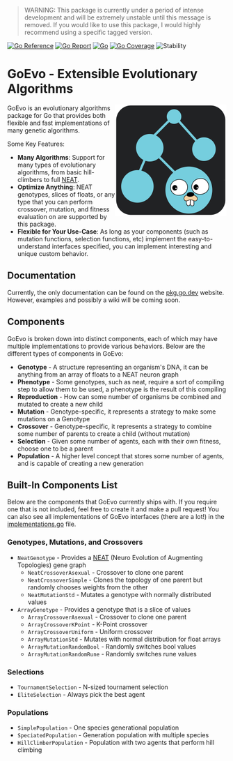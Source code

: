 > WARNING: This package is currently under a period of intense development and will be extremely unstable until this message is removed. If you would like to use this package, I would highly recommend using a specific tagged version.

[![Go Reference](https://pkg.go.dev/badge/github.com/JoshPattman/goevo.svg)](https://pkg.go.dev/github.com/JoshPattman/goevo)
[![Go Report](https://goreportcard.com/badge/github.com/JoshPattman/goevo)](https://goreportcard.com/badge/github.com/JoshPattman/goevo)
[![Go](https://github.com/JoshPattman/goevo/actions/workflows/go.yml/badge.svg)](https://github.com/JoshPattman/goevo/actions/workflows/go.yml)
[![Go Coverage](https://github.com/JoshPattman/goevo/wiki/coverage.svg)](https://raw.githack.com/wiki/JoshPattman/goevo/coverage.html)
![Stability](https://img.shields.io/badge/stability-unstable-yellow)

# GoEvo - Extensible Evolutionary Algorithms
<img src="./assets/icon-background.svg" width=256 align="right"/>

GoEvo is an evolutionary algorithms package for Go that provides both flexible and fast implementations of many genetic algorithms.

Some Key Features:
- **Many Algorithms**: Support for many types of evolutionary algorithms, from basic hill-climbers to full [NEAT](https://nn.cs.utexas.edu/downloads/papers/stanley.ec02.pdf).
- **Optimize Anything**: NEAT genotypes, slices of floats, or any type that you can perform crossover, mutation, and fitness evaluation on are supported by this package.
- **Flexible for Your Use-Case**: As long as your components (such as mutation functions, selection functions, etc) implement the easy-to-understand interfaces specified, you can implement interesting and unique custom behavior.

## Documentation
Currently, the only documentation can be found on the [pkg.go.dev](https://pkg.go.dev/github.com/JoshPattman/goevo) website. However, examples and possibly a wiki will be coming soon.

## Components
GoEvo is broken down into distinct components, each of which may have multiple implementations to provide various behaviors. Below are the different types of components in GoEvo:
- **Genotype** - A structure representing an organism's DNA, it can be anything from an array of floats to a NEAT neuron graph
- **Phenotype** - Some genotypes, such as neat, require a sort of compiling step to allow them to be used, a phenotype is the result of this compiling
- **Reproduction** - How can some number of organisms be combined and mutated to create a new child
- **Mutation** - Genotype-specific, it represents a strategy to make some mutations on a Genotype
- **Crossover** - Genotype-specific, it represents a strategy to combine some number of parents to create a child (without mutation)
- **Selection** - Given some number of agents, each with their own fitness, choose one to be a parent
- **Population** - A higher level concept that stores some number of agents, and is capable of creating a new generation

## Built-In Components List
Below are the components that GoEvo currently ships with. If you require one that is not included, feel free to create it and make a pull request! You can also see all implementations of GoEvo interfaces (there are a lot!) in the [implementations.go](implementations.go) file.

### Genotypes, Mutations, and Crossovers
- `NeatGenotype` - Provides a [NEAT](https://nn.cs.utexas.edu/downloads/papers/stanley.ec02.pdf) (Neuro Evolution of Augmenting Topologies) gene graph
	- `NeatCrossoverAsexual` - Crossover to clone one parent
	- `NeatCrossoverSimple` - Clones the topology of one parent but randomly chooses weights from the other
	- `NeatMutationStd` - Mutates a genotype with normally distributed values
- `ArrayGenotype` - Provides a genotype that is a slice of values
	- `ArrayCrossoverAsexual` - Crossover to clone one parent
	- `ArrayCrossoverKPoint` - K-Point crossover
	- `ArrayCrossoverUniform` - Uniform crossover
	- `ArrayMutationStd` - Mutates with normal distribution for float arrays
	- `ArrayMutationRandomBool` - Randomly switches bool values
	- `ArrayMutationRandomRune` - Randomly switches rune values

### Selections
- `TournamentSelection` - N-sized tournament selection
- `EliteSelection` - Always pick the best agent

### Populations
- `SimplePopulation` - One species generational population
- `SpeciatedPopulation` - Generation population with multiple species
- `HillClimberPopulation` - Population with two agents that perform hill climbing
